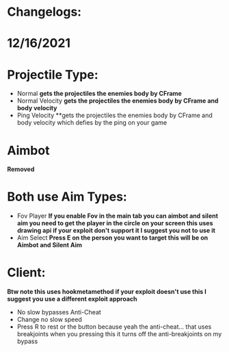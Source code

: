 # Changelogs:
# 12/16/2021

# Projectile Type:

- Normal **gets the projectiles the enemies body by CFrame**
- Normal Velocity **gets the projectiles the enemies body by CFrame and body velocity**
- Ping Velocity **gets the projectiles the enemies body by CFrame and body velocity which defies by the ping on your game

# Aimbot
**Removed**

# Both use Aim Types:
- Fov Player **If you enable Fov in the main tab you can aimbot and silent aim you need to get the player in the circle on your screen this uses drawing api if your exploit don't support it I suggest you not to use it**
- Aim Select **Press E on the person you want to target this will be on Aimbot and Silent Aim**

# Client:
**Btw note this uses hookmetamethod if your exploit doesn't use this I suggest you use a different exploit approach**
- No slow bypasses Anti-Cheat
- Change no slow speed
- Press R to rest or the button because yeah the anti-cheat... that uses breakjoints when you pressing this it turns off the anti-breakjoints on my bypass
